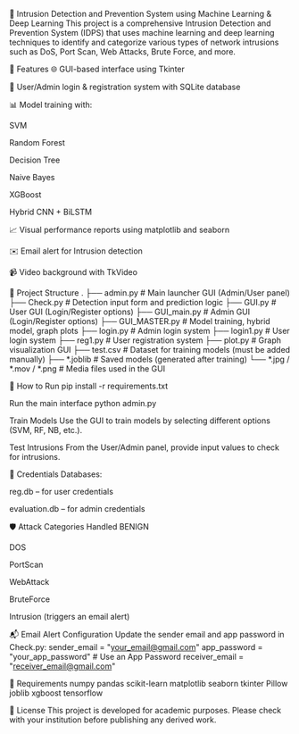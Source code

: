 🚨 Intrusion Detection and Prevention System using Machine Learning & Deep Learning
This project is a comprehensive Intrusion Detection and Prevention System (IDPS) that uses machine learning and deep learning techniques to identify and categorize various types of network intrusions such as DoS, Port Scan, Web Attacks, Brute Force, and more.

🧠 Features
🌐 GUI-based interface using Tkinter

👤 User/Admin login & registration system with SQLite database

📊 Model training with:

SVM

Random Forest

Decision Tree

Naive Bayes

XGBoost

Hybrid CNN + BiLSTM

📈 Visual performance reports using matplotlib and seaborn

✉️ Email alert for Intrusion detection

📹 Video background with TkVideo

📁 Project Structure
.
├── admin.py              # Main launcher GUI (Admin/User panel)
├── Check.py              # Detection input form and prediction logic
├── GUI.py                # User GUI (Login/Register options)
├── GUI_main.py           # Admin GUI (Login/Register options)
├── GUI_MASTER.py         # Model training, hybrid model, graph plots
├── login.py              # Admin login system
├── login1.py             # User login system
├── reg1.py               # User registration system
├── plot.py               # Graph visualization GUI
├── test.csv              # Dataset for training models (must be added manually)
├── *.joblib              # Saved models (generated after training)
└── *.jpg / *.mov / *.png # Media files used in the GUI

🚀 How to Run
pip install -r requirements.txt

Run the main interface
python admin.py

Train Models
Use the GUI to train models by selecting different options (SVM, RF, NB, etc.).

Test Intrusions
From the User/Admin panel, provide input values to check for intrusions.

🔐 Credentials
Databases:

reg.db – for user credentials

evaluation.db – for admin credentials

🛡️ Attack Categories Handled
BENIGN

DOS

PortScan

WebAttack

BruteForce

Intrusion (triggers an email alert)

📬 Email Alert Configuration
Update the sender email and app password in Check.py:
sender_email = "your_email@gmail.com"
app_password = "your_app_password"  # Use an App Password
receiver_email = "receiver_email@gmail.com"

🧰 Requirements
numpy
pandas
scikit-learn
matplotlib
seaborn
tkinter
Pillow
joblib
xgboost
tensorflow

📖 License
This project is developed for academic purposes. Please check with your institution before publishing any derived work.
